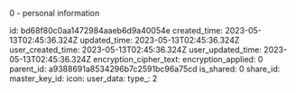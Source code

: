 0 - personal information

id: bd68f80c0aa1472984aaeb6d9a40054e
created_time: 2023-05-13T02:45:36.324Z
updated_time: 2023-05-13T02:45:36.324Z
user_created_time: 2023-05-13T02:45:36.324Z
user_updated_time: 2023-05-13T02:45:36.324Z
encryption_cipher_text: 
encryption_applied: 0
parent_id: a9388691a8534296b7c2591bc96a75cd
is_shared: 0
share_id: 
master_key_id: 
icon: 
user_data: 
type_: 2